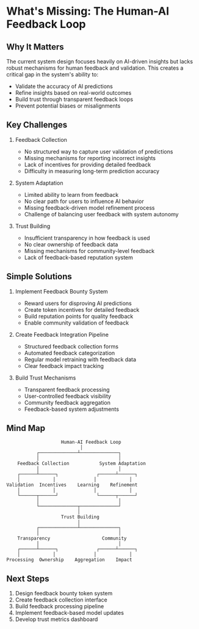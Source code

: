 # What's Missing: The Human-AI Feedback Loop

## Why It Matters
The current system design focuses heavily on AI-driven insights but lacks robust mechanisms for human feedback and validation. This creates a critical gap in the system's ability to:
- Validate the accuracy of AI predictions
- Refine insights based on real-world outcomes
- Build trust through transparent feedback loops
- Prevent potential biases or misalignments

## Key Challenges
1. Feedback Collection
   - No structured way to capture user validation of predictions
   - Missing mechanisms for reporting incorrect insights
   - Lack of incentives for providing detailed feedback
   - Difficulty in measuring long-term prediction accuracy

2. System Adaptation
   - Limited ability to learn from feedback
   - No clear path for users to influence AI behavior
   - Missing feedback-driven model refinement process
   - Challenge of balancing user feedback with system autonomy

3. Trust Building
   - Insufficient transparency in how feedback is used
   - No clear ownership of feedback data
   - Missing mechanisms for community-level feedback
   - Lack of feedback-based reputation system

## Simple Solutions
1. Implement Feedback Bounty System
   - Reward users for disproving AI predictions
   - Create token incentives for detailed feedback
   - Build reputation points for quality feedback
   - Enable community validation of feedback

2. Create Feedback Integration Pipeline
   - Structured feedback collection forms
   - Automated feedback categorization
   - Regular model retraining with feedback data
   - Clear feedback impact tracking

3. Build Trust Mechanisms
   - Transparent feedback processing
   - User-controlled feedback visibility
   - Community feedback aggregation
   - Feedback-based system adjustments

## Mind Map
```
                    Human-AI Feedback Loop
                           │
           ┌──────────────┴──────────────┐
           │                             │
    Feedback Collection           System Adaptation
           │                             │
    ┌──────┴──────┐              ┌──────┴──────┐
    │            │              │            │
Validation  Incentives    Learning    Refinement
    │            │              │            │
    └──────┬──────┘              └──────┬──────┘
           │                             │
           └──────────────┬──────────────┘
                          │
                    Trust Building
                          │
           ┌──────────────┴──────────────┐
           │                             │
    Transparency                   Community
           │                             │
    ┌──────┴──────┐              ┌──────┴──────┐
    │            │              │            │
Processing  Ownership    Aggregation    Impact
```

## Next Steps
1. Design feedback bounty token system
2. Create feedback collection interface
3. Build feedback processing pipeline
4. Implement feedback-based model updates
5. Develop trust metrics dashboard
